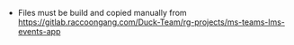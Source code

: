 * Files must be build and copied manually from https://gitlab.raccoongang.com/Duck-Team/rg-projects/ms-teams-lms-events-app
